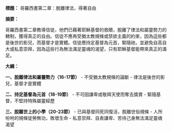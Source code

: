 **標題：** 哥羅西書第二章：脫離律法，得著自由

**摘要：**

哥羅西書第二章教導信徒，他們已藉著耶穌基督的救贖，脫離了律法和屬靈勢力的轄制，獲得真正的自由。信徒不應再受猶太教規條或禁欲主義的約束，因為這些都是後世的影兒，而基督才是實體。信徒應持定基督為元首，緊隨祂，並避免自高自大或私意崇拜，因為這些行為無法滿足靈魂的渴望，只有耶穌基督能帶來真正的滿足。

**大綱：**

**一、脫離律法和屬靈勢力（16-17節）**
    - 不受猶太教規條的論斷
    - 律法是後世的影兒，基督才是實體

**二、持定基督為元首（18-19節）**
    - 不可因謙卑或敬拜天使而奪去獎賞
    - 緊隨基督，不堅持特殊屬靈經歷

**三、脫離世上的小學（20-23節）**
    - 已與基督同死同復活，脫離世俗規條
    - 人所吩咐的規條徒勞無功，敗壞生命
    - 私意崇拜、自表謙卑、苦待己身無法滿足靈魂渴望